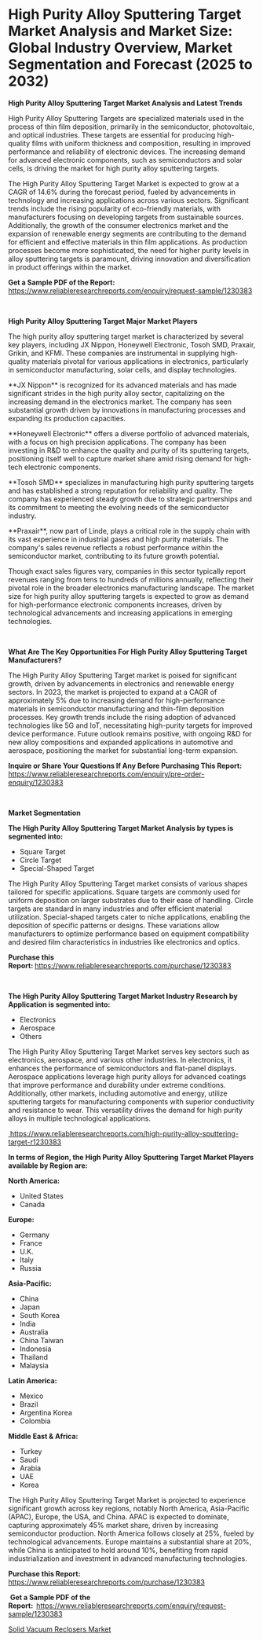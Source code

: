 <p><h1>High Purity Alloy Sputtering Target Market Analysis and Market Size: Global Industry Overview, Market Segmentation and Forecast (2025 to 2032)</h1></p><p><strong>High Purity Alloy Sputtering Target Market Analysis and Latest Trends</strong></p>
<p><p>High Purity Alloy Sputtering Targets are specialized materials used in the process of thin film deposition, primarily in the semiconductor, photovoltaic, and optical industries. These targets are essential for producing high-quality films with uniform thickness and composition, resulting in improved performance and reliability of electronic devices. The increasing demand for advanced electronic components, such as semiconductors and solar cells, is driving the market for high purity alloy sputtering targets.</p><p>The High Purity Alloy Sputtering Target Market is expected to grow at a CAGR of 14.6% during the forecast period, fueled by advancements in technology and increasing applications across various sectors. Significant trends include the rising popularity of eco-friendly materials, with manufacturers focusing on developing targets from sustainable sources. Additionally, the growth of the consumer electronics market and the expansion of renewable energy segments are contributing to the demand for efficient and effective materials in thin film applications. As production processes become more sophisticated, the need for higher purity levels in alloy sputtering targets is paramount, driving innovation and diversification in product offerings within the market.</p></p>
<p><strong>Get a Sample PDF of the Report:&nbsp;</strong> <a href="https://www.reliableresearchreports.com/enquiry/request-sample/1230383?utm_campaign=3012&utm_medium=2&utm_source=Github&utm_content=ia&utm_term=06042025&utm_id=high-purity-alloy-sputtering-target">https://www.reliableresearchreports.com/enquiry/request-sample/1230383</a></p>
<p>&nbsp;</p>
<p><strong>High Purity Alloy Sputtering Target Major Market Players</strong></p>
<p><p>The high purity alloy sputtering target market is characterized by several key players, including JX Nippon, Honeywell Electronic, Tosoh SMD, Praxair, Grikin, and KFMI. These companies are instrumental in supplying high-quality materials pivotal for various applications in electronics, particularly in semiconductor manufacturing, solar cells, and display technologies.</p><p>**JX Nippon** is recognized for its advanced materials and has made significant strides in the high purity alloy sector, capitalizing on the increasing demand in the electronics market. The company has seen substantial growth driven by innovations in manufacturing processes and expanding its production capacities.</p><p>**Honeywell Electronic** offers a diverse portfolio of advanced materials, with a focus on high precision applications. The company has been investing in R&D to enhance the quality and purity of its sputtering targets, positioning itself well to capture market share amid rising demand for high-tech electronic components.</p><p>**Tosoh SMD** specializes in manufacturing high purity sputtering targets and has established a strong reputation for reliability and quality. The company has experienced steady growth due to strategic partnerships and its commitment to meeting the evolving needs of the semiconductor industry.</p><p>**Praxair**, now part of Linde, plays a critical role in the supply chain with its vast experience in industrial gases and high purity materials. The company's sales revenue reflects a robust performance within the semiconductor market, contributing to its future growth potential.</p><p>Though exact sales figures vary, companies in this sector typically report revenues ranging from tens to hundreds of millions annually, reflecting their pivotal role in the broader electronics manufacturing landscape. The market size for high purity alloy sputtering targets is expected to grow as demand for high-performance electronic components increases, driven by technological advancements and increasing applications in emerging technologies.</p></p>
<p>&nbsp;</p>
<p><strong>What Are The Key Opportunities For High Purity Alloy Sputtering Target Manufacturers?</strong></p>
<p><p>The High Purity Alloy Sputtering Target market is poised for significant growth, driven by advancements in electronics and renewable energy sectors. In 2023, the market is projected to expand at a CAGR of approximately 5% due to increasing demand for high-performance materials in semiconductor manufacturing and thin-film deposition processes. Key growth trends include the rising adoption of advanced technologies like 5G and IoT, necessitating high-purity targets for improved device performance. Future outlook remains positive, with ongoing R&D for new alloy compositions and expanded applications in automotive and aerospace, positioning the market for substantial long-term expansion.</p></p>
<p><strong>Inquire or Share Your Questions If Any Before Purchasing This Report:</strong> <a href="https://www.reliableresearchreports.com/enquiry/pre-order-enquiry/1230383?utm_campaign=3012&utm_medium=2&utm_source=Github&utm_content=ia&utm_term=06042025&utm_id=high-purity-alloy-sputtering-target">https://www.reliableresearchreports.com/enquiry/pre-order-enquiry/1230383</a></p>
<p>&nbsp;</p>
<p><strong>Market Segmentation</strong></p>
<p><strong>The High Purity Alloy Sputtering Target Market Analysis by types is segmented into:</strong></p>
<p><ul><li>Square Target</li><li>Circle Target</li><li>Special-Shaped Target</li></ul></p>
<p><p>The High Purity Alloy Sputtering Target market consists of various shapes tailored for specific applications. Square targets are commonly used for uniform deposition on larger substrates due to their ease of handling. Circle targets are standard in many industries and offer efficient material utilization. Special-shaped targets cater to niche applications, enabling the deposition of specific patterns or designs. These variations allow manufacturers to optimize performance based on equipment compatibility and desired film characteristics in industries like electronics and optics.</p></p>
<p><strong>Purchase this Report:&nbsp;</strong><a href="https://www.reliableresearchreports.com/purchase/1230383?utm_campaign=3012&utm_medium=2&utm_source=Github&utm_content=ia&utm_term=06042025&utm_id=high-purity-alloy-sputtering-target">https://www.reliableresearchreports.com/purchase/1230383</a></p>
<p>&nbsp;</p>
<p><strong>The High Purity Alloy Sputtering Target Market Industry Research by Application is segmented into:</strong></p>
<p><ul><li>Electronics</li><li>Aerospace</li><li>Others</li></ul></p>
<p><p>The High Purity Alloy Sputtering Target Market serves key sectors such as electronics, aerospace, and various other industries. In electronics, it enhances the performance of semiconductors and flat-panel displays. Aerospace applications leverage high purity alloys for advanced coatings that improve performance and durability under extreme conditions. Additionally, other markets, including automotive and energy, utilize sputtering targets for manufacturing components with superior conductivity and resistance to wear. This versatility drives the demand for high purity alloys in multiple technological applications.</p></p>
<p><a href="https://www.reliableresearchreports.com/high-purity-alloy-sputtering-target-r1230383?utm_campaign=3012&utm_medium=2&utm_source=Github&utm_content=ia&utm_term=06042025&utm_id=high-purity-alloy-sputtering-target">&nbsp;https://www.reliableresearchreports.com/high-purity-alloy-sputtering-target-r1230383</a></p>
<p><strong>In terms of Region, the High Purity Alloy Sputtering Target Market Players available by Region are:</strong></p>
<p>
    <p> <strong> North America: </strong>
        <ul>
            <li>United States</li>
            <li>Canada</li>
        </ul>
        </p> 
    <p> <strong> Europe: </strong>
        <ul>
            <li>Germany</li>
            <li>France</li>
            <li>U.K.</li>
            <li>Italy</li>
            <li>Russia</li>
        </ul>
        </p> 
    <p> <strong> Asia-Pacific: </strong>
        <ul>
            <li>China</li>
            <li>Japan</li>
            <li>South Korea</li>
            <li>India</li>
            <li>Australia</li>
            <li>China Taiwan</li>
            <li>Indonesia</li>
            <li>Thailand</li>
            <li>Malaysia</li>
        </ul>
        </p> 
    <p> <strong> Latin America: </strong>
        <ul>
            <li>Mexico</li>
            <li>Brazil</li>
            <li>Argentina Korea</li>
            <li>Colombia</li>
        </ul>
        </p> 
    <p> <strong> Middle East & Africa: </strong>
        <ul>
            <li>Turkey</li>
            <li>Saudi</li>
            <li>Arabia</li>
            <li>UAE</li>
            <li>Korea</li>
        </ul>
    </p>
    </p>
<p><p>The High Purity Alloy Sputtering Target Market is projected to experience significant growth across key regions, notably North America, Asia-Pacific (APAC), Europe, the USA, and China. APAC is expected to dominate, capturing approximately 45% market share, driven by increasing semiconductor production. North America follows closely at 25%, fueled by technological advancements. Europe maintains a substantial share at 20%, while China is anticipated to hold around 10%, benefiting from rapid industrialization and investment in advanced manufacturing technologies.</p></p>
<p><strong>Purchase this Report: </strong><a href="https://www.reliableresearchreports.com/purchase/1230383?utm_campaign=3012&utm_medium=2&utm_source=Github&utm_content=ia&utm_term=06042025&utm_id=high-purity-alloy-sputtering-target">https://www.reliableresearchreports.com/purchase/1230383</a></p>
<p>&nbsp;<strong>Get a Sample PDF of the Report:&nbsp;&nbsp;</strong><a href="https://www.reliableresearchreports.com/enquiry/request-sample/1230383?utm_campaign=3012&utm_medium=2&utm_source=Github&utm_content=ia&utm_term=06042025&utm_id=high-purity-alloy-sputtering-target">https://www.reliableresearchreports.com/enquiry/request-sample/1230383</a></p>
<p><strong></strong></p>
<p><p><a href="https://github.com/genayziben/Market-Research-Report-List-1/blob/main/solid-vacuum-reclosers-market.md?utm_campaign=3012&utm_medium=2&utm_source=Github&utm_content=ia&utm_term=06042025&utm_id=high-purity-alloy-sputtering-target">Solid Vacuum Reclosers Market</a></p></p>